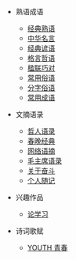 * 熟语成语
  * [经典熟语](熟语成语/经典熟语.md)
  * [中华名言](熟语成语/中华名言.md)
  * [经典谚语](熟语成语/经典谚语.md)
  * [格言哲语](熟语成语/格言哲语.md)
  * [楹联巧对](熟语成语/楹联巧对.md)
  * [常用俗语](熟语成语/常用俗语.md)
  * [分字俗语](熟语成语/分字俗语.md)
  * [常用成语](熟语成语/常用成语.md)

* 文摘语录
  * [哲人语录](文摘语录/哲人语录.md)
  * [春晚经典](文摘语录/春晚经典.md)
  * [网络语摘](文摘语录/网络语摘.md)
  * [毛主席语录](文摘语录/毛主席语录.md)
  * [关于奋斗](文摘语录/关于奋斗.md)
  * [个人随记](文摘语录/个人随记.md)

* 兴趣作品
  * [论学习](兴趣作品/论学习.md)

* 诗词歌赋
  * [YOUTH 青春](database/mall_database_overview.md)

